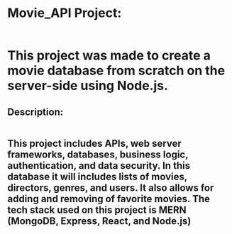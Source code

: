 <h1> Movie_API Project:

<br>This project was made to create a movie database from scratch on the server-side using Node.js. 

<h2> Description:

<br> This project includes APIs, web server frameworks, databases, business logic, authentication, and data security. In this database it will includes lists of movies, directors, genres, and users. It also allows for adding and removing of favorite movies. The tech stack used on this project is MERN (MongoDB, Express, React, and Node.js)


